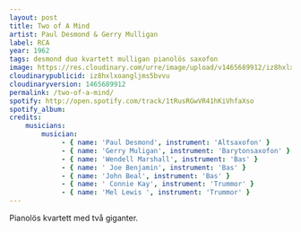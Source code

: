 ```yaml
---
layout: post
title: Two of A Mind
artist: Paul Desmond & Gerry Mulligan
label: RCA
year: 1962
tags: desmond duo kvartett mulligan pianolös saxofon
image: https://res.cloudinary.com/urre/image/upload/v1465689912/iz8hxlxoangljms5bvvu.jpg
cloudinarypublicid: iz8hxlxoangljms5bvvu
cloudinaryversion: 1465689912
permalink: /two-of-a-mind/
spotify: http://open.spotify.com/track/1tRusRGwVR41hKiVhfaXso
spotify_album: 
credits:
    musicians:
        musician:
             - { name: 'Paul Desmond', instrument: 'Altsaxofon' }
             - { name: 'Gerry Muligan', instrument: 'Barytonsaxofon' }
             - { name: 'Wendell Marshall', instrument: 'Bas' }
             - { name: ' Joe Benjamin', instrument: 'Bas' }
             - { name: 'John Beal', instrument: 'Bas' }
             - { name: ' Connie Kay', instrument: 'Trummor' }
             - { name: 'Mel Lewis ', instrument: 'Trummor' }
---
```


Pianolös kvartett med två giganter.